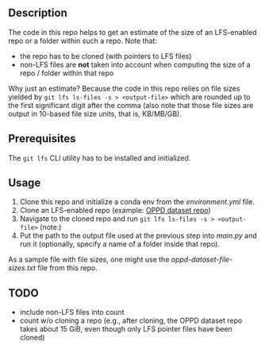 
## Description  
  
The code in this repo helps to get an estimate of the size of an LFS-enabled repo or a folder within such a repo. Note that:
* the repo has to be cloned (with pointers to LFS files)
* non-LFS files are **not** taken into account when computing the size of a repo / folder within that repo

Why just an estimate? Because the code in this repo relies on file sizes yielded by `git lfs ls-files -s > <output-file>`  which are rounded up to the first significant digit after the comma (also note that those file sizes are output in 10-based file size units, that is, KB/MB/GB).

## Prerequisites
The `git lfs` CLI utility has to be installed and initialized. 

## Usage
1. Clone this repo and initialize a conda env from the *environment.yml* file.
2. Clone an LFS-enabled repo (example: [OPPD dataset repo][oppd])
3. Navigate to the cloned repo and run `git lfs ls-files -s > <output-file>` (note:)
4. Put the path to the output file used at the previous step into *main.py* and run it (optionally, specify a name of a folder inside that repo).

As a sample file with file sizes, one might use the *oppd-dataset-file-sizes.txt* file from this repo.

## TODO
- include non-LFS files into count
- count w/o cloning a repo (e.g., after cloning, the OPPD dataset repo takes about 15 GiB, even though only LFS pointer files have been cloned)

[oppd]: https://gitlab.au.dk/AUENG-Vision/OPPD/-/tree/master/DATA
